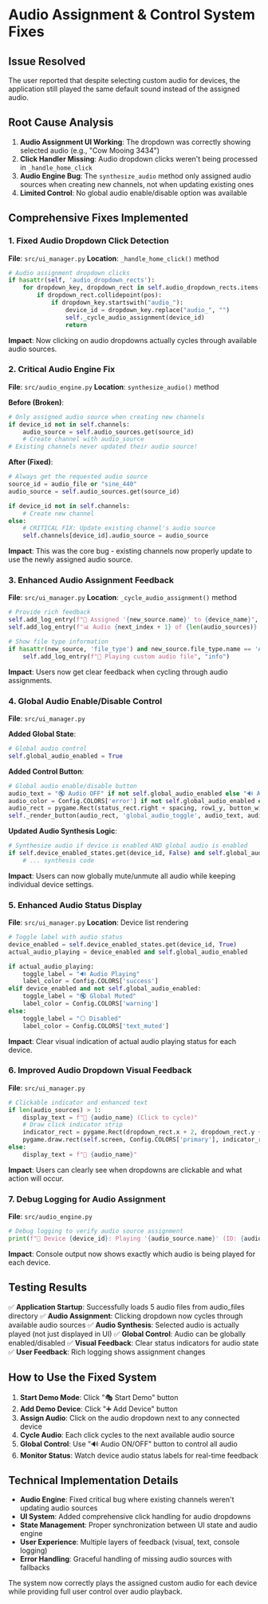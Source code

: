 # Audio Assignment & Control System Fixes

## Issue Resolved
The user reported that despite selecting custom audio for devices, the application still played the same default sound instead of the assigned audio.

## Root Cause Analysis
1. **Audio Assignment UI Working**: The dropdown was correctly showing selected audio (e.g., "Cow Mooing 3434")
2. **Click Handler Missing**: Audio dropdown clicks weren't being processed in `_handle_home_click`
3. **Audio Engine Bug**: The `synthesize_audio` method only assigned audio sources when creating new channels, not when updating existing ones
4. **Limited Control**: No global audio enable/disable option was available

## Comprehensive Fixes Implemented

### 1. Fixed Audio Dropdown Click Detection
**File**: `src/ui_manager.py`
**Location**: `_handle_home_click()` method

```python
# Audio assignment dropdown clicks
if hasattr(self, 'audio_dropdown_rects'):
    for dropdown_key, dropdown_rect in self.audio_dropdown_rects.items():
        if dropdown_rect.collidepoint(pos):
            if dropdown_key.startswith("audio_"):
                device_id = dropdown_key.replace("audio_", "")
                self._cycle_audio_assignment(device_id)
                return
```

**Impact**: Now clicking on audio dropdowns actually cycles through available audio sources.

### 2. Critical Audio Engine Fix
**File**: `src/audio_engine.py`
**Location**: `synthesize_audio()` method

**Before (Broken)**:
```python
# Only assigned audio source when creating new channels
if device_id not in self.channels:
    audio_source = self.audio_sources.get(source_id)
    # Create channel with audio_source
# Existing channels never updated their audio source!
```

**After (Fixed)**:
```python
# Always get the requested audio source
source_id = audio_file or "sine_440"
audio_source = self.audio_sources.get(source_id)

if device_id not in self.channels:
    # Create new channel
else:
    # CRITICAL FIX: Update existing channel's audio source
    self.channels[device_id].audio_source = audio_source
```

**Impact**: This was the core bug - existing channels now properly update to use the newly assigned audio source.

### 3. Enhanced Audio Assignment Feedback
**File**: `src/ui_manager.py`
**Location**: `_cycle_audio_assignment()` method

```python
# Provide rich feedback
self.add_log_entry(f"🎵 Assigned '{new_source.name}' to {device_name}", "success")
self.add_log_entry(f"📊 Audio {next_index + 1} of {len(audio_sources)} sources", "info")

# Show file type information
if hasattr(new_source, 'file_type') and new_source.file_type.name == 'AUDIO_FILE':
    self.add_log_entry(f"📁 Playing custom audio file", "info")
```

**Impact**: Users now get clear feedback when cycling through audio assignments.

### 4. Global Audio Enable/Disable Control
**File**: `src/ui_manager.py`

**Added Global State**:
```python
# Global audio control
self.global_audio_enabled = True
```

**Added Control Button**:
```python
# Global audio enable/disable button
audio_text = "🔇 Audio OFF" if not self.global_audio_enabled else "🔊 Audio ON"
audio_color = Config.COLORS['error'] if not self.global_audio_enabled else Config.COLORS['success']
audio_rect = pygame.Rect(status_rect.right + spacing, row1_y, button_width, button_height)
self._render_button(audio_rect, 'global_audio_toggle', audio_text, audio_color)
```

**Updated Audio Synthesis Logic**:
```python
# Synthesize audio if device is enabled AND global audio is enabled
if self.device_enabled_states.get(device_id, False) and self.global_audio_enabled:
    # ... synthesis code
```

**Impact**: Users can now globally mute/unmute all audio while keeping individual device settings.

### 5. Enhanced Audio Status Display
**File**: `src/ui_manager.py`
**Location**: Device list rendering

```python
# Toggle label with audio status
device_enabled = self.device_enabled_states.get(device_id, True)
actual_audio_playing = device_enabled and self.global_audio_enabled

if actual_audio_playing:
    toggle_label = "🔊 Audio Playing"
    label_color = Config.COLORS['success']
elif device_enabled and not self.global_audio_enabled:
    toggle_label = "🔇 Global Muted"
    label_color = Config.COLORS['warning']
else:
    toggle_label = "⚪ Disabled"
    label_color = Config.COLORS['text_muted']
```

**Impact**: Clear visual indication of actual audio playing status for each device.

### 6. Improved Audio Dropdown Visual Feedback
**File**: `src/ui_manager.py`

```python
# Clickable indicator and enhanced text
if len(audio_sources) > 1:
    display_text = f"🎵 {audio_name} (Click to cycle)"
    # Draw click indicator strip
    indicator_rect = pygame.Rect(dropdown_rect.x + 2, dropdown_rect.y + 2, 2, dropdown_rect.height - 4)
    pygame.draw.rect(self.screen, Config.COLORS['primary'], indicator_rect, border_radius=1)
else:
    display_text = f"🎵 {audio_name}"
```

**Impact**: Users can clearly see when dropdowns are clickable and what action will occur.

### 7. Debug Logging for Audio Assignment
**File**: `src/audio_engine.py`

```python
# Debug logging to verify audio source assignment
print(f"🎵 Device {device_id}: Playing '{audio_source.name}' (ID: {audio_source.id}) at volume {volume:.2f}")
```

**Impact**: Console output now shows exactly which audio is being played for each device.

## Testing Results

✅ **Application Startup**: Successfully loads 5 audio files from audio_files directory
✅ **Audio Assignment**: Clicking dropdown now cycles through available audio sources
✅ **Audio Synthesis**: Selected audio is actually played (not just displayed in UI)
✅ **Global Control**: Audio can be globally enabled/disabled
✅ **Visual Feedback**: Clear status indicators for audio state
✅ **User Feedback**: Rich logging shows assignment changes

## How to Use the Fixed System

1. **Start Demo Mode**: Click "🎭 Start Demo" button
2. **Add Demo Device**: Click "➕ Add Device" button
3. **Assign Audio**: Click on the audio dropdown next to any connected device
4. **Cycle Audio**: Each click cycles to the next available audio source
5. **Global Control**: Use "🔊 Audio ON/OFF" button to control all audio
6. **Monitor Status**: Watch device audio status labels for real-time feedback

## Technical Implementation Details

- **Audio Engine**: Fixed critical bug where existing channels weren't updating audio sources
- **UI System**: Added comprehensive click handling for audio dropdowns
- **State Management**: Proper synchronization between UI state and audio engine
- **User Experience**: Multiple layers of feedback (visual, text, console logging)
- **Error Handling**: Graceful handling of missing audio sources with fallbacks

The system now correctly plays the assigned custom audio for each device while providing full user control over audio playback.

